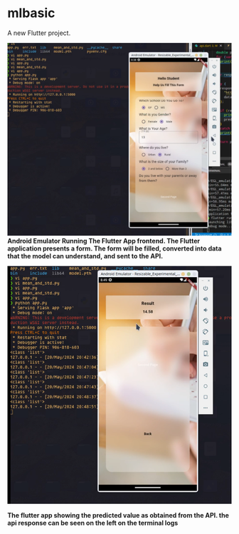 # mlbasic

A new Flutter project.

![Android Emulator Running The Flutter App frontend. The Flutter application presents a form. The form will be filled, converted into data that the model can understand, and sent to the API.](demos/img1.png)
**Android Emulator Running The Flutter App frontend. The Flutter application presents a form. The form will be filled, converted into data that the model can understand, and sent to the API.**

![The flutter app showing the predicted value as obtained from the API. the api response can be seen on the left on the terminal logs](demos/img2.png)

**The flutter app showing the predicted value as obtained from the API. the api response can be seen on the left on the terminal logs**
